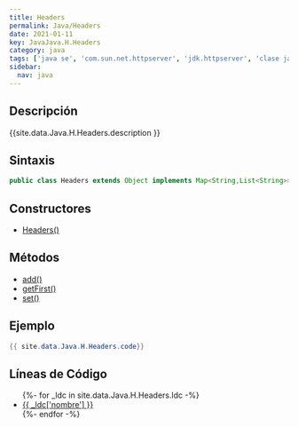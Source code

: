 ```yaml
---
title: Headers
permalink: Java/Headers
date: 2021-01-11
key: JavaJava.H.Headers
category: java
tags: ['java se', 'com.sun.net.httpserver', 'jdk.httpserver', 'clase java', 'Java 1.6']
sidebar: 
  nav: java
---
```


## Descripción
{{site.data.Java.H.Headers.description }}

## Sintaxis
~~~java
public class Headers extends Object implements Map<String,List<String>>
~~~

## Constructores
* [Headers()](/Java/Headers/Headers/)

## Métodos
* [add()](/Java/Headers/add)
* [getFirst()](/Java/Headers/getFirst)
* [set()](/Java/Headers/set)

## Ejemplo
~~~java
{{ site.data.Java.H.Headers.code}}
~~~

## Líneas de Código
<ul>
{%- for _ldc in site.data.Java.H.Headers.ldc -%}
   <li>
       <a href="{{_ldc['url'] }}">{{ _ldc['nombre'] }}</a>
   </li>
{%- endfor -%}
</ul>
